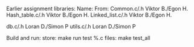 Earlier assignment libraries:
Name:               From:
Common.c/.h         Viktor B./Egon H.
Hash_table.c/.h     Viktor B./Egon H.
Linked_list.c/.h    Viktor B./Egon H.

db.c/.h             Loran D./Simon P
utils.c/.h          Loran D./Simon P


Build and run:
    store: make run
    test %.c files: make test_all


    